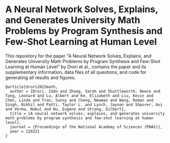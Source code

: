 # A Neural Network Solves, Explains, and Generates University Math Problems by Program Synthesis and Few-Shot Learning at Human Level
This repository for the paper "A Neural Network Solves, Explains, and Generates University Math Problems by Program Synthesis and Few-Shot Learning at Human Level" by Drori et al., contains the paper and its supplementary information, data files of all questions, and code for generating all results and figures.

```
@article{drori2022math,
  author = {Drori, Iddo and Zhang, Sarah and Shuttleworth, Reece and Tang, Leonard and Lu, Albert and Ke, Elizabeth and Liu, Kevin and Chen, Linda and Tran, Sunny and Cheng, Newman and Wang, Roman and Singh, Nikhil and Patti, Taylor L. and Lynch, Jayson and Shporer, Avi and Verma, Nakul and Wu, Eugene and Strang, Gilbert},
  title = {A neural network solves, explains, and generates university math problems by program synthesis and few-shot learning at human level},
  journal = {Proceedings of the National Academy of Sciences (PNAS)},
  year = {2022}
}
```
